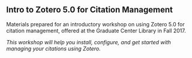 ## Intro to Zotero 5.0 for Citation Management

Materials prepared for an introductory workshop on using Zotero 5.0 for citation management, offered at the Graduate Center Library in Fall 2017.

*This workshop will help you install, configure, and get started with managing your citations using Zotero.*

